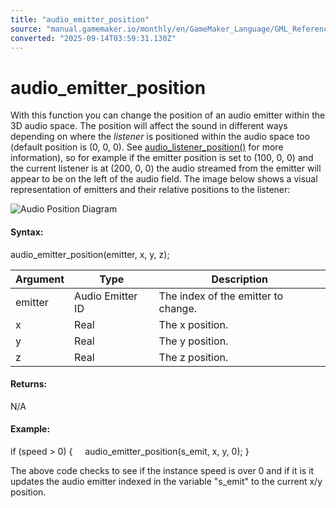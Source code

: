 ```yaml
---
title: "audio_emitter_position"
source: "manual.gamemaker.io/monthly/en/GameMaker_Language/GML_Reference/Asset_Management/Audio/Audio_Emitters/audio_emitter_position.htm"
converted: "2025-09-14T03:59:31.130Z"
---
```


# audio\_emitter\_position

With this function you can change the position of an audio emitter within the 3D audio space. The position will affect the sound in different ways depending on where the _listener_ is positioned within the audio space too (default position is (0, 0, 0). See [audio\_listener\_position()](../Audio_Listeners/audio_listener_position.md) for more information), so for example if the emitter position is set to (100, 0, 0) and the current listener is at (200, 0, 0) the audio streamed from the emitter will appear to be on the left of the audio field. The image below shows a visual representation of emitters and their relative positions to the listener:

![Audio Position Diagram](../../../../../assets/Images/Scripting_Reference/GML/Reference/Audio/Audio_Emitters.png)

#### Syntax:

audio\_emitter\_position(emitter, x, y, z);

| Argument | Type | Description |
| --- | --- | --- |
| emitter | Audio Emitter ID | The index of the emitter to change. |
| x | Real | The x position. |
| y | Real | The y position. |
| z | Real | The z position. |

#### Returns:

N/A

#### Example:

if (speed > 0)
{
    audio\_emitter\_position(s\_emit, x, y, 0);
}

The above code checks to see if the instance speed is over 0 and if it is it updates the audio emitter indexed in the variable "s\_emit" to the current x/y position.